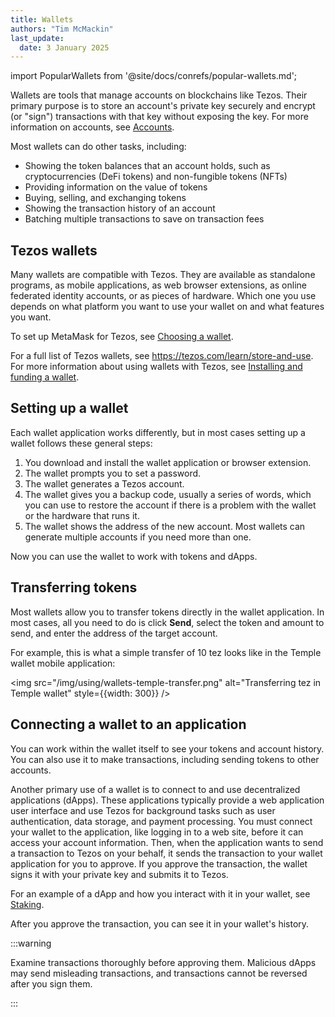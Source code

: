 ```yaml
---
title: Wallets
authors: "Tim McMackin"
last_update:
  date: 3 January 2025
---
```


import PopularWallets from '@site/docs/conrefs/popular-wallets.md';

Wallets are tools that manage accounts on blockchains like Tezos.
Their primary purpose is to store an account's private key securely and encrypt (or "sign") transactions with that key without exposing the key.
For more information on accounts, see [Accounts](/using/user-accounts).

Most wallets can do other tasks, including:

- Showing the token balances that an account holds, such as cryptocurrencies (DeFi tokens) and non-fungible tokens (NFTs)
- Providing information on the value of tokens
- Buying, selling, and exchanging tokens
- Showing the transaction history of an account
- Batching multiple transactions to save on transaction fees

## Tezos wallets

Many wallets are compatible with Tezos.
They are available as standalone programs, as mobile applications, as web browser extensions, as online federated identity accounts, or as pieces of hardware.
Which one you use depends on what platform you want to use your wallet on and what features you want.

<PopularWallets />

To set up MetaMask for Tezos, see [Choosing a wallet](/developing/wallet-setup#choosing-a-wallet).

For a full list of Tezos wallets, see https://tezos.com/learn/store-and-use.
For more information about using wallets with Tezos, see [Installing and funding a wallet](/developing/wallet-setup).

## Setting up a wallet

Each wallet application works differently, but in most cases setting up a wallet follows these general steps:

1. You download and install the wallet application or browser extension.
1. The wallet prompts you to set a password.
1. The wallet generates a Tezos account.
1. The wallet gives you a backup code, usually a series of words, which you can use to restore the account if there is a problem with the wallet or the hardware that runs it.
1. The wallet shows the address of the new account.
Most wallets can generate multiple accounts if you need more than one.

Now you can use the wallet to work with tokens and dApps.

## Transferring tokens

Most wallets allow you to transfer tokens directly in the wallet application.
In most cases, all you need to do is click **Send**, select the token and amount to send, and enter the address of the target account.

For example, this is what a simple transfer of 10 tez looks like in the Temple wallet mobile application:

<img src="/img/using/wallets-temple-transfer.png" alt="Transferring tez in Temple wallet" style={{width: 300}} />

## Connecting a wallet to an application

You can work within the wallet itself to see your tokens and account history.
You can also use it to make transactions, including sending tokens to other accounts.

Another primary use of a wallet is to connect to and use decentralized applications (dApps).
These applications typically provide a web application user interface and use Tezos for background tasks such as user authentication, data storage, and payment processing.
You must connect your wallet to the application, like logging in to a web site, before it can access your account information.
Then, when the application wants to send a transaction to Tezos on your behalf, it sends the transaction to your wallet application for you to approve.
If you approve the transaction, the wallet signs it with your private key and submits it to Tezos.

For an example of a dApp and how you interact with it in your wallet, see [Staking](/using/staking).

After you approve the transaction, you can see it in your wallet's history.

:::warning

Examine transactions thoroughly before approving them.
Malicious dApps may send misleading transactions, and transactions cannot be reversed after you sign them.

:::
